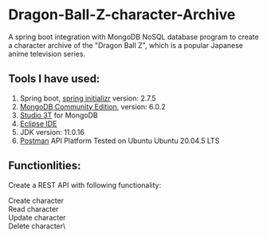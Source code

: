 # Dragon-Ball-Z-character-Archive

A spring boot integration with MongoDB NoSQL database program to create a character archive of the "Dragon Ball Z", which is a popular Japanese anime television series.

## Tools I have used:
1. Spring boot, [spring initializr](https://start.spring.io/) version: 2.7.5
2. [MongoDB Community Edition](https://www.mongodb.com/docs/manual/tutorial/install-mongodb-on-ubuntu/), version: 6.0.2
3. [Studio 3T](https://studio3t.com/download/) for MongoDB
4. [Eclipse IDE](https://www.eclipse.org/downloads/packages/release/indigo/sr2/eclipse-ide-java-developers)
5. JDK version: 11.0.16
6. [Postman](https://www.postman.com/downloads/) API Platform
Tested on Ubuntu Ubuntu 20.04.5 LTS

## Functionlities:
Create a REST API with following functionality:

Create character\
Read character\
Update character\
Delete character\

